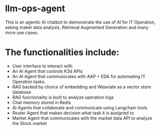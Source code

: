 # llm-ops-agent
This is an agentic AI chatbot to demonstrate the use of AI for
IT Operation, asking maket data analysis, Retrieval Augmented Generation and many more use cases.

# The functionalities include:
- User interface to interact with
- An AI Agent that controls K3d APIs 
- An AI Agent that communicates with AAP + EDA for automating IT Operation tasks.
- RAG backed by choice of embedding and Weaviate as a vector store database
- RAG functionality is built to analyze operation logs
- Chat memory stored in Redis
- AI Agents that collaborate and communicate using Langchain tools
- Router Agent that makes decision what task it is assigned to
- Market Agent that communicates with the market data API to analyze the Stock market
